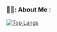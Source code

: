 ### 👨‍💻: About Me :

[![Top Langs](https://github-readme-stats.vercel.app/api/top-langs/?username=lokilp66&layout=compact&theme=vision-friendly-dark)](https://github.com/anuraghazra/github-readme-stats)
